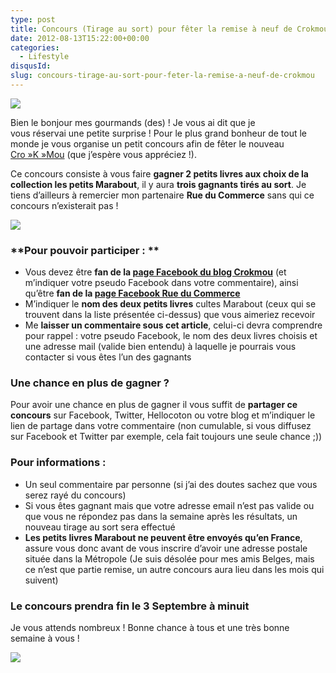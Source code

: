```yaml
---
type: post
title: Concours (Tirage au sort) pour fêter la remise à neuf de Crokmou !
date: 2012-08-13T15:22:00+00:00
categories:
  - Lifestyle
disqusId:
slug: concours-tirage-au-sort-pour-feter-la-remise-a-neuf-de-crokmou
---
```


[![](http://1.bp.blogspot.com/-O4HP4nuUPfc/UCkFCYjUKKI/AAAAAAAADKY/0Cxf4_P5i_w/s400/les+tout+petits+marabout_bann.jpg)](http://1.bp.blogspot.com/-O4HP4nuUPfc/UCkFCYjUKKI/AAAAAAAADKY/0Cxf4_P5i_w/s1600/les+tout+petits+marabout_bann.jpg)

Bien le bonjour mes gourmands (des) ! Je vous ai dit que je vous réservai une petite surprise ! Pour le plus grand bonheur de tout le monde je vous organise un petit concours afin de fêter le nouveau [Cro »K »Mou](https://www.facebook.com/pages/CroKMou/148093255259077) (que j’espère vous appréciez !).

Ce concours consiste à vous faire **gagner 2 petits livres aux choix de la collection les petits Marabout**, il y aura **trois gagnants tirés au sort**. Je tiens d’ailleurs à remercier mon partenaire **Rue du Commerce** sans qui ce concours n’existerait pas !

![](http://2.bp.blogspot.com/-QRPpdwg5oN4/UCkJh_AP3wI/AAAAAAAADLg/PDv31vsn3fw/s1600/les+tout+petits+marabout.jpg)

### **Pour pouvoir participer : **

*   Vous devez être **fan de la [page Facebook du blog Crokmou](https://www.facebook.com/pages/CroKMou/148093255259077)** (et m’indiquer votre pseudo Facebook dans votre commentaire), ainsi qu’être **fan de la [page Facebook Rue du Commerce](https://www.facebook.com/rueducommerce)**
*   M’indiquer le **nom des deux petits livres** cultes Marabout (ceux qui se trouvent dans la liste présentée ci-dessus) que vous aimeriez recevoir
*   Me **laisser un commentaire sous cet article**, celui-ci devra comprendre pour rappel : votre pseudo Facebook, le nom des deux livres choisis et une adresse mail (valide bien entendu) à laquelle je pourrais vous contacter si vous êtes l’un des gagnants

### Une chance en plus de gagner ?

Pour avoir une chance en plus de gagner il vous suffit de **partager ce concours** sur Facebook, Twitter, Hellocoton ou votre blog et m’indiquer le lien de partage dans votre commentaire (non cumulable, si vous diffusez sur Facebook et Twitter par exemple, cela fait toujours une seule chance ;))

### Pour informations :

*   Un seul commentaire par personne (si j’ai des doutes sachez que vous serez rayé du concours)
*   Si vous êtes gagnant mais que votre adresse email n’est pas valide ou que vous ne répondez pas dans la semaine après les résultats, un nouveau tirage au sort sera effectué
*   **Les petits livres Marabout ne peuvent être envoyés qu’en France**, assure vous donc avant de vous inscrire d’avoir une adresse postale située dans la Métropole (Je suis désolée pour mes amis Belges, mais ce n’est que partie remise, un autre concours aura lieu dans les mois qui suivent)

### Le concours prendra fin le 3 Septembre à minuit

Je vous attends nombreux ! Bonne chance à tous et une très bonne semaine à vous !

![](http://1.bp.blogspot.com/-jomGJD6vgiQ/UCkNGCW48CI/AAAAAAAADMY/jZ0Zmp3fTgw/s1600/850-panda2.gif)